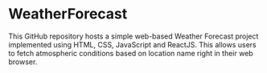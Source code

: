 # WeatherForecast
This GitHub repository hosts a simple web-based Weather Forecast project implemented using HTML, CSS, JavaScript and ReactJS. This allows users to fetch atmospheric conditions based on location name right in their web browser.
